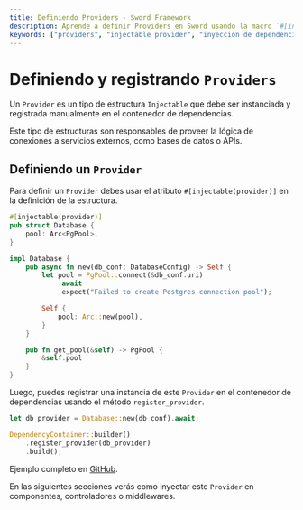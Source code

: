 ```yaml
---
title: Definiendo Providers - Sword Framework
description: Aprende a definir Providers en Sword usando la macro `#[injectable(provider)]`. Comprende el registro manual y conexiones a servicios externos.
keywords: ["providers", "injectable provider", "inyección de dependencias", "sword framework", "servicios externos", "conexiones base de datos"]
---
```


# Definiendo y registrando `Providers`

Un `Provider` es un tipo de estructura `Injectable` que debe ser instanciada y registrada manualmente en el contenedor de dependencias. 

Este tipo de estructuras son responsables de proveer la lógica de conexiones a servicios externos, como bases de datos o APIs.

## Definiendo un `Provider`

Para definir un `Provider` debes usar el atributo `#[injectable(provider)]` en la definición de la estructura. 

```rust
#[injectable(provider)]
pub struct Database {
    pool: Arc<PgPool>,
}

impl Database {
    pub async fn new(db_conf: DatabaseConfig) -> Self {
        let pool = PgPool::connect(&db_conf.uri)
            .await
            .expect("Failed to create Postgres connection pool");

        Self {
            pool: Arc::new(pool),
        }
    }

    pub fn get_pool(&self) -> PgPool {
        &self.pool
    }
}
```
Luego, puedes registrar una instancia de este `Provider` en el contenedor de dependencias usando el método `register_provider`.

```rust
let db_provider = Database::new(db_conf).await;

DependencyContainer::builder()
    .register_provider(db_provider)
    .build();
```

Ejemplo completo en [GitHub](https://github.com/sword-web/sword/tree/main/examples/dependency-injection/).

En las siguientes secciones verás como inyectar este `Provider` en componentes, controladores o middlewares.

